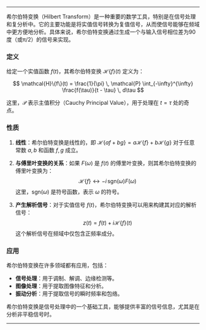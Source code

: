 
---

希尔伯特变换（Hilbert Transform）是一种重要的数学工具，特别是在信号处理和复分析中。它的主要功能是将实值信号转换为复值信号，从而使信号能够在频域中更方便地分析。具体来说，希尔伯特变换通过生成一个与输入信号相位差为90度（或π/2）的信号来实现。

### 定义

给定一个实值函数 $f(t)$，其希尔伯特变换 $\mathcal{H}\{f\}(t)$ 定义为：

$$
\mathcal{H}\{f\}(t) = \frac{1}{\pi} \, \mathcal{P} \int_{-\infty}^{\infty} \frac{f(\tau)}{t - \tau} \, d\tau
$$

这里，$\mathcal{P}$ 表示主值积分（Cauchy Principal Value），用于处理在 $t = \tau$ 处的奇点。

### 性质

1. **线性**：希尔伯特变换是线性的，即 $\mathcal{H}\{af + bg\} = a\mathcal{H}\{f\} + b\mathcal{H}\{g\}$ 对于任意常数 $a, b$ 和函数 $f, g$ 成立。

2. **与傅里叶变换的关系**：如果 $F(\omega)$ 是 $f(t)$ 的傅里叶变换，则其希尔伯特变换的傅里叶变换为：
   $$
   \mathcal{H}\{f\} \longleftrightarrow -i \, \text{sgn}(\omega) F(\omega)
   $$
   这里，$\text{sgn}(\omega)$ 是符号函数，表示 $\omega$ 的符号。

3. **产生解析信号**：对于实值信号 $f(t)$，希尔伯特变换可以用来构建其对应的解析信号：
   $$
   z(t) = f(t) + i \mathcal{H}\{f\}(t)
   $$
   这个解析信号在频域中仅包含正频率成分。

### 应用

希尔伯特变换在许多领域都有应用，包括：

- **信号处理**：用于调制、解调、边缘检测等。
- **图像处理**：用于提取图像特征和分析。
- **振动分析**：用于提取信号的瞬时频率和包络。

希尔伯特变换是信号处理中的一个基础工具，能够提供丰富的信号信息，尤其是在分析非平稳信号时。

---


